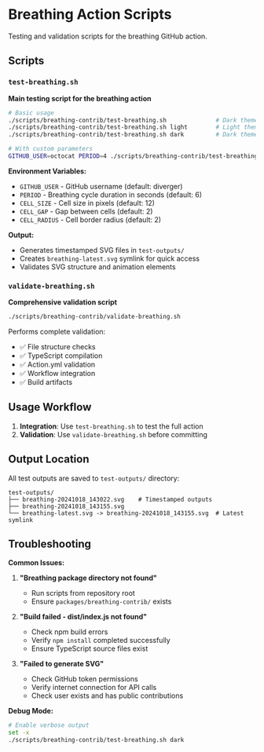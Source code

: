 # Breathing Action Scripts

Testing and validation scripts for the breathing GitHub action.

## Scripts

### `test-breathing.sh`
**Main testing script for the breathing action**

```bash
# Basic usage
./scripts/breathing-contrib/test-breathing.sh              # Dark theme (default)
./scripts/breathing-contrib/test-breathing.sh light        # Light theme
./scripts/breathing-contrib/test-breathing.sh dark         # Dark theme

# With custom parameters
GITHUB_USER=octocat PERIOD=4 ./scripts/breathing-contrib/test-breathing.sh light
```

**Environment Variables:**
- `GITHUB_USER` - GitHub username (default: diverger)
- `PERIOD` - Breathing cycle duration in seconds (default: 6)
- `CELL_SIZE` - Cell size in pixels (default: 12)
- `CELL_GAP` - Gap between cells (default: 2)
- `CELL_RADIUS` - Cell border radius (default: 2)

**Output:**
- Generates timestamped SVG files in `test-outputs/`
- Creates `breathing-latest.svg` symlink for quick access
- Validates SVG structure and animation elements

### `validate-breathing.sh`
**Comprehensive validation script**

```bash
./scripts/breathing-contrib/validate-breathing.sh
```

Performs complete validation:
- ✅ File structure checks
- ✅ TypeScript compilation
- ✅ Action.yml validation
- ✅ Workflow integration
- ✅ Build artifacts

## Usage Workflow

1. **Integration**: Use `test-breathing.sh` to test the full action
2. **Validation**: Use `validate-breathing.sh` before committing

## Output Location

All test outputs are saved to `test-outputs/` directory:
```text
test-outputs/
├── breathing-20241018_143022.svg    # Timestamped outputs
├── breathing-20241018_143155.svg
└── breathing-latest.svg -> breathing-20241018_143155.svg  # Latest symlink
```

## Troubleshooting

**Common Issues:**

1. **"Breathing package directory not found"**
   - Run scripts from repository root
   - Ensure `packages/breathing-contrib/` exists

2. **"Build failed - dist/index.js not found"**
   - Check npm build errors
   - Verify `npm install` completed successfully
   - Ensure TypeScript source files exist

3. **"Failed to generate SVG"**
   - Check GitHub token permissions
   - Verify internet connection for API calls
   - Check user exists and has public contributions

**Debug Mode:**
```bash
# Enable verbose output
set -x
./scripts/breathing-contrib/test-breathing.sh dark
```